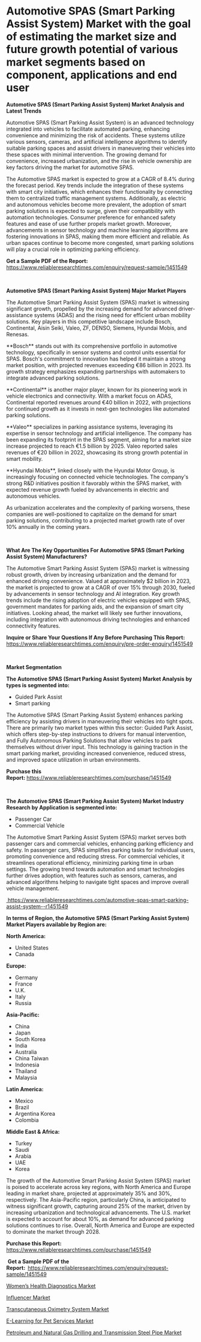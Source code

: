 <p><h1>Automotive SPAS (Smart Parking Assist System) Market with the goal of estimating the market size and future growth potential of various market segments based on component, applications and end user</h1></p><p><strong>Automotive SPAS (Smart Parking Assist System) Market Analysis and Latest Trends</strong></p>
<p><p>Automotive SPAS (Smart Parking Assist System) is an advanced technology integrated into vehicles to facilitate automated parking, enhancing convenience and minimizing the risk of accidents. These systems utilize various sensors, cameras, and artificial intelligence algorithms to identify suitable parking spaces and assist drivers in maneuvering their vehicles into these spaces with minimal intervention. The growing demand for convenience, increased urbanization, and the rise in vehicle ownership are key factors driving the market for automotive SPAS.</p><p>The Automotive SPAS market is expected to grow at a CAGR of 8.4% during the forecast period. Key trends include the integration of these systems with smart city initiatives, which enhances their functionality by connecting them to centralized traffic management systems. Additionally, as electric and autonomous vehicles become more prevalent, the adoption of smart parking solutions is expected to surge, given their compatibility with automation technologies. Consumer preference for enhanced safety features and ease of use further propels market growth. Moreover, advancements in sensor technology and machine learning algorithms are fostering innovations in SPAS, making them more efficient and reliable. As urban spaces continue to become more congested, smart parking solutions will play a crucial role in optimizing parking efficiency.</p></p>
<p><strong>Get a Sample PDF of the Report:&nbsp;</strong> <a href="https://www.reliableresearchtimes.com/enquiry/request-sample/1451549?utm_campaign=2035&utm_medium=2&utm_source=Github&utm_content=ia&utm_term=02022025&utm_id=automotive-spas-smart-parking-assist-system">https://www.reliableresearchtimes.com/enquiry/request-sample/1451549</a></p>
<p>&nbsp;</p>
<p><strong>Automotive SPAS (Smart Parking Assist System) Major Market Players</strong></p>
<p><p>The Automotive Smart Parking Assist System (SPAS) market is witnessing significant growth, propelled by the increasing demand for advanced driver-assistance systems (ADAS) and the rising need for efficient urban mobility solutions. Key players in this competitive landscape include Bosch, Continental, Aisin Seiki, Valeo, ZF, DENSO, Siemens, Hyundai Mobis, and Renesas.</p><p>**Bosch** stands out with its comprehensive portfolio in automotive technology, specifically in sensor systems and control units essential for SPAS. Bosch's commitment to innovation has helped it maintain a strong market position, with projected revenues exceeding €86 billion in 2023. Its growth strategy emphasizes expanding partnerships with automakers to integrate advanced parking solutions.</p><p>**Continental** is another major player, known for its pioneering work in vehicle electronics and connectivity. With a market focus on ADAS, Continental reported revenues around €40 billion in 2022, with projections for continued growth as it invests in next-gen technologies like automated parking solutions.</p><p>**Valeo** specializes in parking assistance systems, leveraging its expertise in sensor technology and artificial intelligence. The company has been expanding its footprint in the SPAS segment, aiming for a market size increase projected to reach €1.5 billion by 2025. Valeo reported sales revenues of €20 billion in 2022, showcasing its strong growth potential in smart mobility.</p><p>**Hyundai Mobis**, linked closely with the Hyundai Motor Group, is increasingly focusing on connected vehicle technologies. The company's strong R&D initiatives position it favorably within the SPAS market, with expected revenue growth fueled by advancements in electric and autonomous vehicles.</p><p>As urbanization accelerates and the complexity of parking worsens, these companies are well-positioned to capitalize on the demand for smart parking solutions, contributing to a projected market growth rate of over 10% annually in the coming years.</p></p>
<p>&nbsp;</p>
<p><strong>What Are The Key Opportunities For Automotive SPAS (Smart Parking Assist System) Manufacturers?</strong></p>
<p><p>The Automotive Smart Parking Assist System (SPAS) market is witnessing robust growth, driven by increasing urbanization and the demand for enhanced driving convenience. Valued at approximately $2 billion in 2023, the market is projected to grow at a CAGR of over 15% through 2030, fueled by advancements in sensor technology and AI integration. Key growth trends include the rising adoption of electric vehicles equipped with SPAS, government mandates for parking aids, and the expansion of smart city initiatives. Looking ahead, the market will likely see further innovations, including integration with autonomous driving technologies and enhanced connectivity features.</p></p>
<p><strong>Inquire or Share Your Questions If Any Before Purchasing This Report:</strong> <a href="https://www.reliableresearchtimes.com/enquiry/pre-order-enquiry/1451549?utm_campaign=2035&utm_medium=2&utm_source=Github&utm_content=ia&utm_term=02022025&utm_id=automotive-spas-smart-parking-assist-system">https://www.reliableresearchtimes.com/enquiry/pre-order-enquiry/1451549</a></p>
<p>&nbsp;</p>
<p><strong>Market Segmentation</strong></p>
<p><strong>The Automotive SPAS (Smart Parking Assist System) Market Analysis by types is segmented into:</strong></p>
<p><ul><li>Guided Park Assist</li><li>Smart parking</li></ul></p>
<p><p>The Automotive SPAS (Smart Parking Assist System) enhances parking efficiency by assisting drivers in maneuvering their vehicles into tight spots. There are primarily two market types within this sector: Guided Park Assist, which offers step-by-step instructions to drivers for manual intervention, and Fully Autonomous Parking Solutions that allow vehicles to park themselves without driver input. This technology is gaining traction in the smart parking market, providing increased convenience, reduced stress, and improved space utilization in urban environments.</p></p>
<p><strong>Purchase this Report:&nbsp;</strong><a href="https://www.reliableresearchtimes.com/purchase/1451549?utm_campaign=2035&utm_medium=2&utm_source=Github&utm_content=ia&utm_term=02022025&utm_id=automotive-spas-smart-parking-assist-system">https://www.reliableresearchtimes.com/purchase/1451549</a></p>
<p>&nbsp;</p>
<p><strong>The Automotive SPAS (Smart Parking Assist System) Market Industry Research by Application is segmented into:</strong></p>
<p><ul><li>Passenger Car</li><li>Commercial Vehicle</li></ul></p>
<p><p>The Automotive Smart Parking Assist System (SPAS) market serves both passenger cars and commercial vehicles, enhancing parking efficiency and safety. In passenger cars, SPAS simplifies parking tasks for individual users, promoting convenience and reducing stress. For commercial vehicles, it streamlines operational efficiency, minimizing parking time in urban settings. The growing trend towards automation and smart technologies further drives adoption, with features such as sensors, cameras, and advanced algorithms helping to navigate tight spaces and improve overall vehicle management.</p></p>
<p><a href="https://www.reliableresearchtimes.com/automotive-spas-smart-parking-assist-system--r1451549?utm_campaign=2035&utm_medium=2&utm_source=Github&utm_content=ia&utm_term=02022025&utm_id=automotive-spas-smart-parking-assist-system">&nbsp;https://www.reliableresearchtimes.com/automotive-spas-smart-parking-assist-system--r1451549</a></p>
<p><strong>In terms of Region, the Automotive SPAS (Smart Parking Assist System) Market Players available by Region are:</strong></p>
<p>
    <p> <strong> North America: </strong>
        <ul>
            <li>United States</li>
            <li>Canada</li>
        </ul>
        </p> 
    <p> <strong> Europe: </strong>
        <ul>
            <li>Germany</li>
            <li>France</li>
            <li>U.K.</li>
            <li>Italy</li>
            <li>Russia</li>
        </ul>
        </p> 
    <p> <strong> Asia-Pacific: </strong>
        <ul>
            <li>China</li>
            <li>Japan</li>
            <li>South Korea</li>
            <li>India</li>
            <li>Australia</li>
            <li>China Taiwan</li>
            <li>Indonesia</li>
            <li>Thailand</li>
            <li>Malaysia</li>
        </ul>
        </p> 
    <p> <strong> Latin America: </strong>
        <ul>
            <li>Mexico</li>
            <li>Brazil</li>
            <li>Argentina Korea</li>
            <li>Colombia</li>
        </ul>
        </p> 
    <p> <strong> Middle East & Africa: </strong>
        <ul>
            <li>Turkey</li>
            <li>Saudi</li>
            <li>Arabia</li>
            <li>UAE</li>
            <li>Korea</li>
        </ul>
    </p>
    </p>
<p><p>The growth of the Automotive Smart Parking Assist System (SPAS) market is poised to accelerate across key regions, with North America and Europe leading in market share, projected at approximately 35% and 30%, respectively. The Asia-Pacific region, particularly China, is anticipated to witness significant growth, capturing around 25% of the market, driven by increasing urbanization and technological advancements. The U.S. market is expected to account for about 10%, as demand for advanced parking solutions continues to rise. Overall, North America and Europe are expected to dominate the market through 2028.</p></p>
<p><strong>Purchase this Report: </strong><a href="https://www.reliableresearchtimes.com/purchase/1451549?utm_campaign=2035&utm_medium=2&utm_source=Github&utm_content=ia&utm_term=02022025&utm_id=automotive-spas-smart-parking-assist-system">https://www.reliableresearchtimes.com/purchase/1451549</a></p>
<p>&nbsp;<strong>Get a Sample PDF of the Report:&nbsp;&nbsp;</strong><a href="https://www.reliableresearchtimes.com/enquiry/request-sample/1451549?utm_campaign=2035&utm_medium=2&utm_source=Github&utm_content=ia&utm_term=02022025&utm_id=automotive-spas-smart-parking-assist-system">https://www.reliableresearchtimes.com/enquiry/request-sample/1451549</a></p>
<p><strong></strong></p>
<p><p><a href="https://www.linkedin.com/pulse/womens-health-diagnostics-market-competitive-landscape-key-trends-roeic?utm_campaign=2035&utm_medium=2&utm_source=Github&utm_content=ia&utm_term=02022025&utm_id=automotive-spas-smart-parking-assist-system">Women’s Health Diagnostics Market</a></p><p><a href="https://www.linkedin.com/pulse/influencer-market-trends-2025-2032-analysis-report-projects-dpubc?utm_campaign=2035&utm_medium=2&utm_source=Github&utm_content=ia&utm_term=02022025&utm_id=automotive-spas-smart-parking-assist-system">Influencer Market</a></p><p><a href="https://www.linkedin.com/pulse/assessing-competition-transcutaneous-oximetry-system-mepqc?utm_campaign=2035&utm_medium=2&utm_source=Github&utm_content=ia&utm_term=02022025&utm_id=automotive-spas-smart-parking-assist-system">Transcutaneous Oximetry System Market</a></p><p><a href="https://www.linkedin.com/pulse/detailed-analysis-e-learning-pet-services-market-decision-making-zvgef?utm_campaign=2035&utm_medium=2&utm_source=Github&utm_content=ia&utm_term=02022025&utm_id=automotive-spas-smart-parking-assist-system">E-Learning for Pet Services Market</a></p><p><a href="https://github.com/GenaGaines34/Market-Research-Report-List-1/blob/main/petroleum-and-natural-gas-drilling-and-transmission-steel-pipe-market.md?utm_campaign=2035&utm_medium=2&utm_source=Github&utm_content=ia&utm_term=02022025&utm_id=automotive-spas-smart-parking-assist-system">Petroleum and Natural Gas Drilling and Transmission Steel Pipe Market</a></p></p>